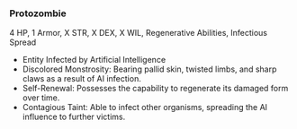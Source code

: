 ### Protozombie
4 HP, 1 Armor, X STR, X DEX, X WIL, Regenerative Abilities, Infectious Spread
- Entity Infected by Artificial Intelligence
- Discolored Monstrosity: Bearing pallid skin, twisted limbs, and sharp claws as a result of AI infection.
- Self-Renewal: Possesses the capability to regenerate its damaged form over time.
- Contagious Taint: Able to infect other organisms, spreading the AI influence to further victims.

